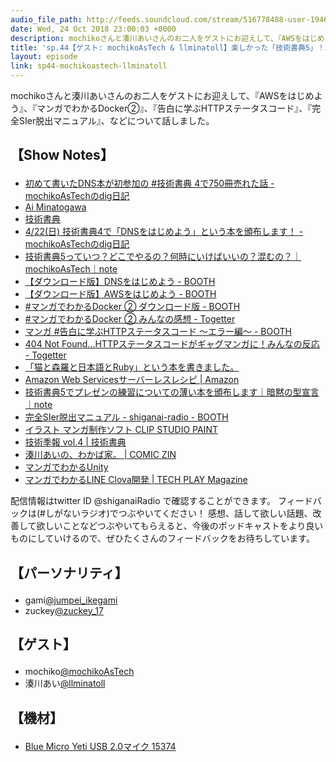 ```yaml
---
audio_file_path: http://feeds.soundcloud.com/stream/516778488-user-194620696-sp44-mochikoastech-llminatoll.mp3
date: Wed, 24 Oct 2018 23:00:03 +0000
description: mochikoさんと湊川あいさんのお二人をゲストにお迎えして、『AWSをはじめよう』、『マンガでわかるDocker②』、『告白に学ぶHTTPステータスコード』、『完全SIer脱出マニュアル』、などについて話しました。
title: 'sp.44【ゲスト: mochikoAsTech & llminatoll】楽しかった「技術書典5」！3サークルそれぞれの同人誌裏話'
layout: episode
link: sp44-mochikoastech-llminatoll
---
```


<p><span>mochikoさんと湊川あいさんのお二人をゲストにお迎えして、『AWSをはじめよう』、『マンガでわかるDocker②』、『告白に学ぶHTTPステータスコード』、『完全SIer脱出マニュアル』、などについて話しました。</span></p>
<h2>
  <p>【Show Notes】</p>
</h2>
<ul>
  <li><a href="https://mochikoastech.hatenablog.com/entry/2018/04/26/012240" target="_blank">初めて書いたDNS本が初参加の #技術書典 4で750冊売れた話 - mochikoAsTechのdig日記</a></li>
  <li><a href="https://llminatoll.github.io/" target="_blank">Ai Minatogawa</a></li>
  <li><a href="https://techbookfest.org/" target="_blank">技術書典</a></li>
  <li><a href="https://mochikoastech.hatenablog.com/entry/2018/04/01/152138" target="_blank">4/22(日) 技術書典4で「DNSをはじめよう」という本を頒布します！ - mochikoAsTechのdig日記</a></li>
  <li><a href="https://note.mu/mochikoastech/n/nf2956a2f8dae" target="_blank">技術書典5っていつ？どこでやるの？何時にいけばいいの？混むの？｜mochikoAsTech｜note</a></li>
  <li><a href="https://mochikoastech.booth.pm/items/812516" target="_blank">【ダウンロード版】DNSをはじめよう - BOOTH</a></li>
  <li><a href="https://mochikoastech.booth.pm/items/1032590" target="_blank">【ダウンロード版】AWSをはじめよう - BOOTH</a></li>
  <li><a href="https://booth.pm/ja/items/1036317" target="_blank">#マンガでわかるDocker ② ダウンロード版 - BOOTH</a></li>
  <li><a href="https://togetter.com/li/1275727" target="_blank">#マンガでわかるDocker ② みんなの感想 - Togetter</a></li>
  <li><a href="https://booth.pm/ja/items/1036373" target="_blank">マンガ #告白に学ぶHTTPステータスコード 〜エラー編〜 - BOOTH</a></li>
  <li><a href="https://togetter.com/li/1275240" target="_blank">404 Not Found…HTTPステータスコードがギャグマンガに！みんなの反応 - Togetter</a></li>
  <li><a href="http://blog.youchan.org/2018-10-07" target="_blank">「猫と森羅と日本語とRuby」という本を書きました。</a></li>
  <li><a href="https://www.amazon.co.jp/dp/B07HXW1MJW/" target="_blank">Amazon Web Servicesサーバーレスレシピ | Amazon</a></li>
  <li><a href="https://note.mu/implicit_none/n/ndc5b7f4f54e2" target="_blank">技術書典5でプレゼンの練習についての薄い本を頒布します｜暗黙の型宣言｜note</a></li>
  <li><a href="https://booth.pm/ja/items/1038004" target="_blank">完全SIer脱出マニュアル - shiganai-radio - BOOTH</a></li>
  <li><a href="https://www.clipstudio.net/" target="_blank">イラスト マンガ制作ソフト CLIP STUDIO PAINT</a></li>
  <li><a href="https://techbookfest.org/journal/4" target="_blank">技術季報 vol.4 | 技術書典</a></li>
  <li><a href="https://shop.comiczin.jp/products/list.php?category_id=8219" target="_blank">湊川あいの、わかば家。 | COMIC ZIN</a></li>
  <li><a href="https://unity-manga.hatenablog.com/" target="_blank">マンガでわかるUnity</a></li>
  <li><a href="https://techplay.jp/column/354" target="_blank">マンガでわかるLINE Clova開発 | TECH PLAY Magazine</a></li>
</ul>
<p><span>
  配信情報はtwitter ID @shiganaiRadio で確認することができます。
  フィードバックは(#しがないラジオ)でつぶやいてください！
  感想、話して欲しい話題、改善して欲しいことなどつぶやいてもらえると、今後のポッドキャストをより良いものにしていけるので、ぜひたくさんのフィードバックをお待ちしています。
</span></p>
<h2>
  <p>【パーソナリティ】</p>
</h2>
<ul>
  <li>gami<a href="https://twitter.com/jumpei_ikegami" target="_blank">@jumpei_ikegami</a></li>
  <li>zuckey<a href="https://twitter.com/zuckey_17" target="_blank">@zuckey_17</a></li>
</ul>
<h2>
  <p>【ゲスト】</p>
</h2>
<ul>
  <li>mochiko<a href="https://twitter.com/mochikoAsTech" target="_blank">@mochikoAsTech</a></li>
  <li>湊川あい<a href="https://twitter.com/llminatoll" target="_blank">@llminatoll</a></li>
</ul>
<h2>
  <p>【機材】</p>
</h2>
<ul>
  <li><a href="http://amzn.to/2tlkud3" target="_blank">Blue Micro Yeti USB 2.0マイク 15374</a></li>
</ul>

